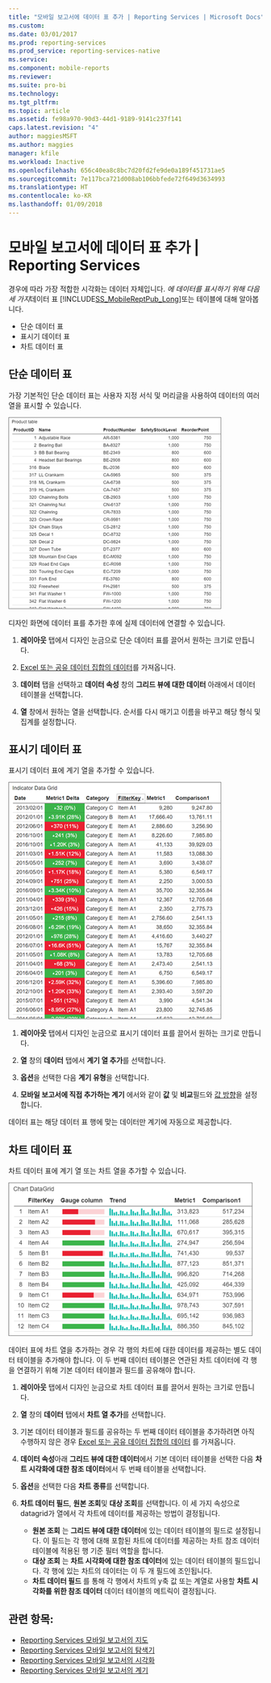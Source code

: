 ```yaml
---
title: "모바일 보고서에 데이터 표 추가 | Reporting Services | Microsoft Docs"
ms.custom: 
ms.date: 03/01/2017
ms.prod: reporting-services
ms.prod_service: reporting-services-native
ms.service: 
ms.component: mobile-reports
ms.reviewer: 
ms.suite: pro-bi
ms.technology: 
ms.tgt_pltfrm: 
ms.topic: article
ms.assetid: fe98a970-90d3-44d1-9189-9141c237f141
caps.latest.revision: "4"
author: maggiesMSFT
ms.author: maggies
manager: kfile
ms.workload: Inactive
ms.openlocfilehash: 656c40ea8c8bc7d20fd2fe9de0a189f451731ae5
ms.sourcegitcommit: 7e117bca721d008ab106bbfede72f649d3634993
ms.translationtype: HT
ms.contentlocale: ko-KR
ms.lasthandoff: 01/09/2018
---
```

# <a name="add-data-grids-to-mobile-reports--reporting-services"></a>모바일 보고서에 데이터 표 추가 | Reporting Services
경우에 따라 가장 적합한 시각화는 데이터 자체입니다. *에 데이터를 표시하기 위해 다음 세 가지*데이터 표 [!INCLUDE[SS_MobileReptPub_Long](../../includes/ss-mobilereptpub-long.md)]또는 테이블에 대해 알아봅니다.
* 단순 데이터 표
* 표시기 데이터 표
* 차트 데이터 표

## <a name="simple-data-grid"></a>단순 데이터 표
가장 기본적인 단순 데이터 표는 사용자 지정 서식 및 머리글을 사용하여 데이터의 여러 열을 표시할 수 있습니다. 

![mobile-report-simple-data-grid](../../reporting-services/mobile-reports/media/mobile-report-simple-data-grid.png)

디자인 화면에 데이터 표를 추가한 후에 실제 데이터에 연결할 수 있습니다.

1. **레이아웃** 탭에서 디자인 눈금으로 단순 데이터 표를 끌어서 원하는 크기로 만듭니다.

2. [Excel 또는 공유 데이터 집합의 데이터](../../reporting-services/mobile-reports/data-for-reporting-services-mobile-reports.md)를 가져옵니다.

3. **데이터** 탭을 선택하고 **데이터 속성** 창의 **그리드 뷰에 대한 데이터** 아래에서 데이터 테이블을 선택합니다.

4. **열** 창에서 원하는 열을 선택합니다. 순서를 다시 매기고 이름을 바꾸고 해당 형식 및 집계를 설정합니다. 

 
##  <a name="indicator-data-grid"></a>표시기 데이터 표
표시기 데이터 표에 계기 열을 추가할 수 있습니다.

![mobile-report-indicator-data-grid](../../reporting-services/mobile-reports/media/mobile-report-indicator-data-grid.png)

1. **레이아웃** 탭에서 디자인 눈금으로 표시기 데이터 표를 끌어서 원하는 크기로 만듭니다.

2. **열** 창의 **데이터** 탭에서 **계기 열 추가**를 선택합니다. 

3. **옵션**을 선택한 다음 **계기 유형**을 선택합니다. 

4. **모바일 보고서에 직접 추가하는 계기** 에서와 같이 **값** 및 **비교**필드와 [값 방향](../../reporting-services/mobile-reports/add-gauges-to-mobile-reports-reporting-services.md)을 설정합니다.

데이터 표는 해당 데이터 표 행에 맞는 데이터만 계기에 자동으로 제공합니다.  

## <a name="chart-data-grid"></a>차트 데이터 표
차트 데이터 표에 계기 열 또는 차트 열을 추가할 수 있습니다. 

![mobile-report-chart-data-grid](../../reporting-services/mobile-reports/media/mobile-report-chart-data-grid.png)

데이터 표에 차트 열을 추가하는 경우 각 행의 차트에 대한 데이터를 제공하는 별도 데이터 테이블을 추가해야 합니다. 이 두 번째 데이터 테이블은 연관된 차트 데이터에 각 행을 연결하기 위해 기본 데이터 테이블과 필드를 공유해야 합니다. 

1. **레이아웃** 탭에서 디자인 눈금으로 차트 데이터 표를 끌어서 원하는 크기로 만듭니다.

2. **열** 창의 **데이터** 탭에서 **차트 열 추가**를 선택합니다. 

3. 기본 데이터 테이블과 필드를 공유하는 두 번째 데이터 테이블을 추가하려면 아직 수행하지 않은 경우 [Excel 또는 공유 데이터 집합의 데이터](../../reporting-services/mobile-reports/data-for-reporting-services-mobile-reports.md) 를 가져옵니다.

4. **데이터 속성**아래 **그리드 뷰에 대한 데이터**에서 기본 데이터 테이블을 선택한 다음 **차트 시각화에 대한 참조 데이터**에서 두 번째 테이블을 선택합니다.

5. **옵션**을 선택한 다음 **차트 종류**를 선택합니다.
 
6. **차트 데이터 필드**, **원본 조회**및 **대상 조회**를 선택합니다. 
   이 세 가지 속성으로 datagrid가 열에서 각 차트에 데이터를 제공하는 방법이 결정됩니다.
   
   *   **원본 조회** 는 **그리드 뷰에 대한 데이터**에 있는 데이터 테이블의 필드로 설정됩니다. 이 필드는 각 행에 대해 포함된 차트에 데이터를 제공하는 차트 참조 데이터 테이블에 적용된 행 기준 필터 역할을 합니다. 
   * **대상 조회** 는 **차트 시각화에 대한 참조 데이터**에 있는 데이터 테이블의 필드입니다. 각 행에 있는 차트의 데이터는 이 두 개 필드에 조인됩니다.   
   * **차트 데이터 필드** 를 통해 각 행에서 차트의 y축 값 또는 계열로 사용할 **차트 시각화를 위한 참조 데이터** 데이터 테이블의 메트릭이 결정됩니다.  

## <a name="see-also"></a>관련 항목: 
* [Reporting Services 모바일 보고서의 지도](../../reporting-services/mobile-reports/maps-in-reporting-services-mobile-reports.md)
* [Reporting Services 모바일 보고서의 탐색기](../../reporting-services/mobile-reports/add-navigators-to-reporting-services-mobile-reports.md)
* [Reporting Services 모바일 보고서의 시각화](../../reporting-services/mobile-reports/add-visualizations-to-reporting-services-mobile-reports.md)
* [Reporting Services 모바일 보고서의 계기](../../reporting-services/mobile-reports/add-gauges-to-mobile-reports-reporting-services.md)  
 
  
